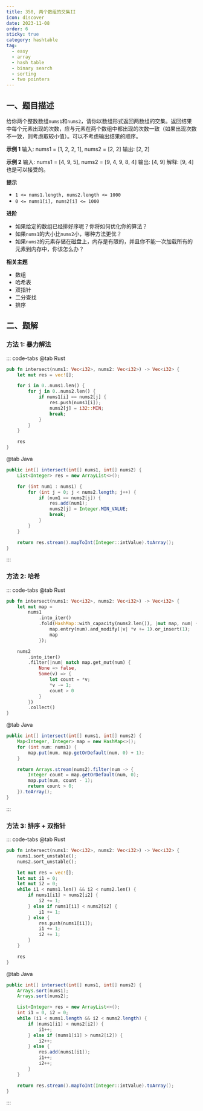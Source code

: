 ```yaml
---
title: 350, 两个数组的交集II
icon: discover
date: 2023-11-08
order: 6
sticky: true
category: hashtable
tag: 
  - easy
  - array
  - hash table
  - binary search
  - sorting
  - two pointers
---
```


## 一、题目描述
给你两个整数数组`nums1`和`nums2`，请你以数组形式返回两数组的交集。返回结果中每个元素出现的次数，应与元素在两个数组中都出现的次数一致（如果出现次数不一致，则考虑取较小值）。可以不考虑输出结果的顺序。

**示例 1**
输入: nums1 = [1, 2, 2, 1], nums2 = [2, 2]
输出: [2, 2]

**示例 2**
输入: nums1 = [4, 9, 5], nums2 = [9, 4, 9, 8, 4]
输出: [4, 9]
解释: [9, 4]也是可以接受的。

**提示**
- `1 <= nums1.length, nums2.length <= 1000`
- `0 <= nums1[i], nums2[i] <= 1000`

**进阶**
- 如果给定的数组已经排好序呢？你将如何优化你的算法？
- 如果`nums1`的大小比`nums2`小，哪种方法更优？
- 如果`nums2`的元素存储在磁盘上，内存是有限的，并且你不能一次加载所有的元素到内存中，你该怎么办？

**相关主题**
- 数组
- 哈希表
- 双指针
- 二分查找
- 排序

## 二、题解
### 方法 1: 暴力解法
::: code-tabs
@tab Rust
```rust
pub fn intersect(nums1: Vec<i32>, nums2: Vec<i32>) -> Vec<i32> {
    let mut res = vec![];

    for i in 0..nums1.len() {
        for j in 0..nums2.len() {
            if nums1[i] == nums2[j] {
                res.push(nums1[i]);
                nums2[j] = i32::MIN;
                break;
            }
        }
    }

    res
}
```

@tab Java
```java
public int[] intersect(int[] nums1, int[] nums2) {
    List<Integer> res = new ArrayList<>();

    for (int num1 : nums1) {
        for (int j = 0; j < nums2.length; j++) {
            if (num1 == nums2[j]) {
                res.add(num1);
                nums2[j] = Integer.MIN_VALUE;
                break;
            }
        }
    }

    return res.stream().mapToInt(Integer::intValue).toArray();
}
```
:::

### 方法 2: 哈希
::: code-tabs
@tab Rust
```rust
pub fn intersect(nums1: Vec<i32>, nums2: Vec<i32>) -> Vec<i32> {
    let mut map =
        nums1
            .into_iter()
            .fold(HashMap::with_capacity(nums2.len()), |mut map, num| {
                map.entry(num).and_modify(|v| *v += 1).or_insert(1);
                map
            });

    nums2
        .into_iter()
        .filter(|num| match map.get_mut(num) {
            None => false,
            Some(v) => {
                let count = *v;
                *v -= 1;
                count > 0
            }
        })
        .collect()
}
```

@tab Java
```java
public int[] intersect(int[] nums1, int[] nums2) {
    Map<Integer, Integer> map = new HashMap<>();
    for (int num: nums1) {
        map.put(num, map.getOrDefault(num, 0) + 1);
    }

    return Arrays.stream(nums2).filter(num -> {
        Integer count = map.getOrDefault(num, 0);
        map.put(num, count - 1);
        return count > 0;
    }).toArray();
}
```
:::

### 方法 3: 排序 + 双指针
::: code-tabs
@tab Rust
```rust
pub fn intersect(nums1: Vec<i32>, nums2: Vec<i32>) -> Vec<i32> {
    nums1.sort_unstable();
    nums2.sort_unstable();

    let mut res = vec![];
    let mut i1 = 0;
    let mut i2 = 0;
    while i1 < nums1.len() && i2 < nums2.len() {
        if nums1[i1] > nums2[i2] {
            i2 += 1;
        } else if nums1[i1] < nums2[i2] {
            i1 += 1;
        } else {
            res.push(nums1[i1]);
            i1 += 1;
            i2 += 1;
        }
    }

    res
}
```

@tab Java
```java
public int[] intersect(int[] nums1, int[] nums2) {
    Arrays.sort(nums1);
    Arrays.sort(nums2);

    List<Integer> res = new ArrayList<>();
    int i1 = 0, i2 = 0;
    while (i1 < nums1.length && i2 < nums2.length) {
        if (nums1[i1] < nums2[i2]) {
            i1++;
        } else if (nums1[i1] > nums2[i2]) {
            i2++;
        } else {
            res.add(nums1[i1]);
            i1++;
            i2++;
        }
    }

    return res.stream().mapToInt(Integer::intValue).toArray();
}
```
:::
